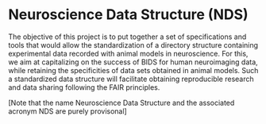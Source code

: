 # Neuroscience Data Structure (NDS)

The objective of this project is to put together a set of specifications and tools that would allow the standardization of a directory structure containing experimental data recorded with animal models in neuroscience.
For this, we aim at capitalizing on the success of BIDS for human neuroimaging data, while retaining the specificities of data sets obtained in animal models.
Such a standardized data structure will facilitate obtaining reproducible research and data sharing following the FAIR principles.

[Note that the name Neuroscience Data Structure and the associated acronym NDS are purely provisonal]
